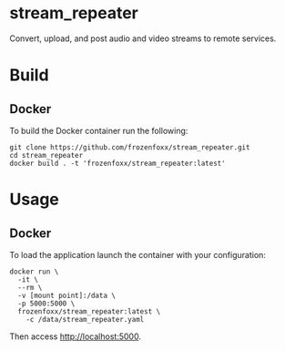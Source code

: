 # stream_repeater

Convert, upload, and post audio and video streams to remote services.

# Build

## Docker

To build the Docker container run the following:

```
git clone https://github.com/frozenfoxx/stream_repeater.git
cd stream_repeater
docker build . -t 'frozenfoxx/stream_repeater:latest'
```

# Usage

## Docker

To load the application launch the container with your configuration:

```
docker run \
  -it \
  --rm \
  -v [mount point]:/data \
  -p 5000:5000 \
  frozenfoxx/stream_repeater:latest \
    -c /data/stream_repeater.yaml
```

Then access [http://localhost:5000](http://localhost:5000).